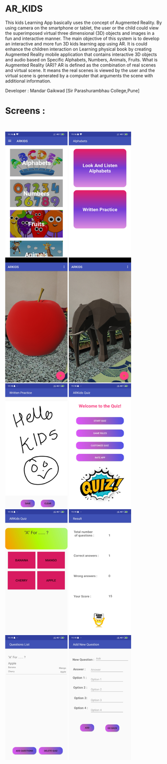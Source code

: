 # AR_KIDS
This kids Learning App basically uses the concept of Augmented Reality. By using camera on the smartphone or tablet, the user or the child could view the superimposed virtual three dimensional (3D) objects and images in a fun and interactive manner.
The main objective of this system is to develop an interactive and more fun 3D kids learning app using AR. It is could enhance the children interaction on Learning physical book by creating Augmented Reality mobile application that contains interactive 3D objects and audio based on Specific Alphabets, Numbers, Animals, Fruits.
What is Augmented Reality (AR)?
AR is defined as the combination of real scenes and virtual scene. It means the real scenes is viewed by the user and the virtual scene is generated by a computer that arguments the scene with additional information.

Developer : Mandar Gaikwad [Sir Parashurambhau College,Pune]




<b><h1>Screens :</h1></b><br>
<p>
  <img src="screenshots/1.jpg" width="200" height="400">

  <img src="screenshots/2.jpg" width="200" height="400">

  <img src="screenshots/3.jpg" width="200" height="400">

  <img src="screenshots/4.jpg" width="200" height="400">

  <img src="screenshots/5.jpg" width="200" height="400">

  <img src="screenshots/6.jpg" width="200" height="400">

  <img src="screenshots/7.jpg" width="200" height="400">

  <img src="screenshots/8.jpg" width="200" height="400">

  <img src="screenshots/9.jpg" width="200" height="400">

  <img src="screenshots/10.jpg" width="200" height="400">
</p>
